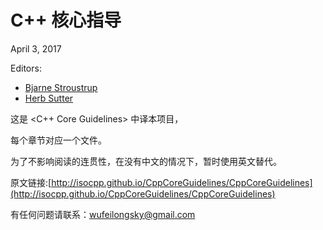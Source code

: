 # C++ 核心指导

April 3, 2017

Editors:

* [Bjarne Stroustrup](http://www.stroustrup.com/)
* [Herb Sutter](http://herbsutter.com/)

这是 <C++ Core Guidelines> 中译本项目，

每个章节对应一个文件。

为了不影响阅读的连贯性，在没有中文的情况下，暂时使用英文替代。

原文链接:[http://isocpp.github.io/CppCoreGuidelines/CppCoreGuidelines](http://isocpp.github.io/CppCoreGuidelines/CppCoreGuidelines)

有任何问题请联系：wufeilongsky@gmail.com

